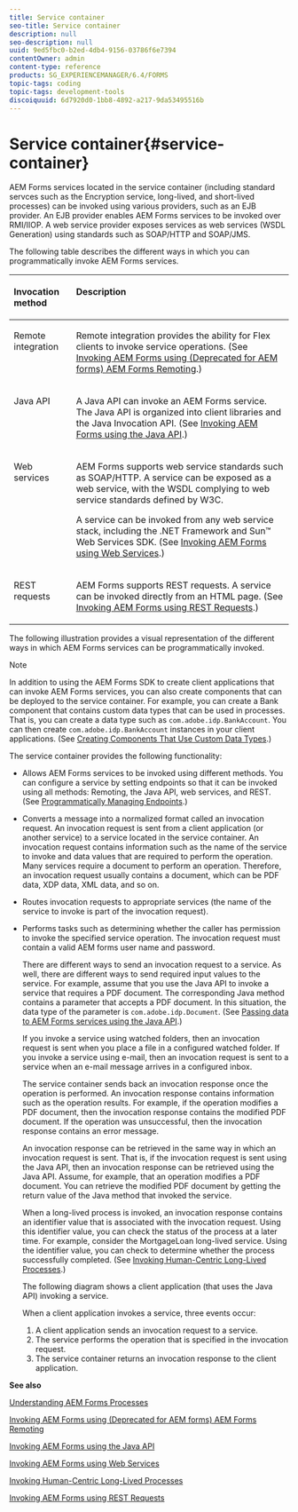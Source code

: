 ```yaml
---
title: Service container
seo-title: Service container
description: null
seo-description: null
uuid: 9ed5fbc0-b2ed-4db4-9156-03786f6e7394
contentOwner: admin
content-type: reference
products: SG_EXPERIENCEMANAGER/6.4/FORMS
topic-tags: coding
topic-tags: development-tools
discoiquuid: 6d7920d0-1bb8-4892-a217-9da53495516b
---
```


# Service container{#service-container}

AEM Forms services located in the service container (including standard servces such as the Encryption service, long-lived, and short-lived processes) can be invoked using various providers, such as an EJB provider. An EJB provider enables AEM Forms services to be invoked over RMI/IIOP. A web service provider exposes services as web services (WSDL Generation) using standards such as SOAP/HTTP and SOAP/JMS.

The following table describes the different ways in which you can programmatically invoke AEM Forms services. 

<table cellpadding="4" cellspacing="0">
 <thead align="left">
  <tr>
   <th class="cellrowborder" id="d19e4697" valign="top" width="NaN%"><p>Invocation method</p></th> 
   <th class="cellrowborder" id="d19e4700" valign="top" width="NaN%"><p>Description</p></th> 
  </tr> 
 </thead> 
 <tbody>
  <tr>
   <td class="cellrowborder" headers="d19e4697 " valign="top" width="NaN%"><p>Remote integration</p></td> 
   <td class="cellrowborder" headers="d19e4700 " valign="top" width="NaN%"><p>Remote integration provides the ability for Flex clients to invoke service operations. (See <a href="/programming-with-aem-forms/invoking-aem-forms-using-remoting.md#invoking_aem_forms_using_remoting">Invoking AEM Forms using (Deprecated for AEM forms) AEM Forms Remoting</a>.)</p></td> 
  </tr> 
  <tr>
   <td class="cellrowborder" headers="d19e4697 " valign="top" width="NaN%"><p>Java API</p></td> 
   <td class="cellrowborder" headers="d19e4700 " valign="top" width="NaN%"><p>A Java API can invoke an AEM Forms service. The Java API is organized into client libraries and the Java Invocation API. (See <a href="/programming-with-aem-forms/invoking-aem-forms-using-java.md#invoking_aem_forms_using_the_java_api">Invoking AEM Forms using the Java API</a>.)</p></td> 
  </tr> 
  <tr>
   <td class="cellrowborder" headers="d19e4697 " valign="top" width="NaN%"><p>Web services</p></td> 
   <td class="cellrowborder" headers="d19e4700 " valign="top" width="NaN%"><p>AEM Forms supports web service standards such as SOAP/HTTP. A service can be exposed as a web service, with the WSDL complying to web service standards defined by W3C.</p><p>A service can be invoked from any web service stack, including the .NET Framework and Sun™ Web Services SDK. (See <a href="/programming-with-aem-forms/invoking-aem-forms-using-web.md#invoking_aem_forms_using_web_services">Invoking AEM Forms using Web Services</a>.)</p></td> 
  </tr> 
  <tr>
   <td class="cellrowborder" headers="d19e4697 " valign="top" width="NaN%"><p>REST requests</p></td> 
   <td class="cellrowborder" headers="d19e4700 " valign="top" width="NaN%"><p>AEM Forms supports REST requests. A service can be invoked directly from an HTML page. (See <a href="/programming-with-aem-forms/invoking-aem-forms-using-rest.md#invoking_aem_forms_using_rest_requests">Invoking AEM Forms using REST Requests</a>.)</p></td> 
  </tr> 
 </tbody> 
</table>

The following illustration provides a visual representation of the different ways in which AEM Forms services can be programmatically invoked.

>[!NOTE]
>
>In addition to using the AEM Forms SDK to create client applications that can invoke AEM Forms services, you can also create components that can be deployed to the service container. For example, you can create a Bank component that contains custom data types that can be used in processes. That is, you can create a data type such as `com.adobe.idp.BankAccount`. You can then create `com.adobe.idp.BankAccount` instances in your client applications. (See [Creating Components That Use Custom Data Types](#unresolvedlink-lc-co-create-components-custom-data-types-cc.xml#ws624e3cba99b79e12e69a9941333732bac8-7b86.2).)

The service container provides the following functionality:

* Allows AEM Forms services to be invoked using different methods. You can configure a service by setting endpoints so that it can be invoked using all methods: Remoting, the Java API, web services, and REST. (See [Programmatically Managing Endpoints](/programming-with-aem-forms/programmatically-endpoints.md#programmatically_managing_endpoints).)
* Converts a message into a normalized format called an invocation request. An invocation request is sent from a client application (or another service) to a service located in the service container. An invocation request contains information such as the name of the service to invoke and data values that are required to perform the operation. Many services require a document to perform an operation. Therefore, an invocation request usually contains a document, which can be PDF data, XDP data, XML data, and so on. 
* Routes invocation requests to appropriate services (the name of the service to invoke is part of the invocation request). 
* Performs tasks such as determining whether the caller has permission to invoke the specified service operation. The invocation request must contain a valid AEM forms user name and password.

  There are different ways to send an invocation request to a service. As well, there are different ways to send required input values to the service. For example, assume that you use the Java API to invoke a service that requires a PDF document. The corresponding Java method contains a parameter that accepts a PDF document. In this situation, the data type of the parameter is `com.adobe.idp.Document`. (See [Passing data to AEM Forms services using the Java API](/programming-with-aem-forms/invoking-aem-forms-using-java.md#passing_data_to_aem_forms_services_using_the_java_api).)

  If you invoke a service using watched folders, then an invocation request is sent when you place a file in a configured watched folder. If you invoke a service using e-mail, then an invocation request is sent to a service when an e-mail message arrives in a configured inbox.

  The service container sends back an invocation response once the operation is performed. An invocation response contains information such as the operation results. For example, if the operation modifies a PDF document, then the invocation response contains the modified PDF document. If the operation was unsuccessful, then the invocation response contains an error message.

  An invocation response can be retrieved in the same way in which an invocation request is sent. That is, if the invocation request is sent using the Java API, then an invocation response can be retrieved using the Java API. Assume, for example, that an operation modifies a PDF document. You can retrieve the modified PDF document by getting the return value of the Java method that invoked the service.

  When a long-lived process is invoked, an invocation response contains an identifier value that is associated with the invocation request. Using this identifier value, you can check the status of the process at a later time. For example, consider the MortgageLoan long-lived service. Using the identifier value, you can check to determine whether the process successfully completed. (See [Invoking Human-Centric Long-Lived Processes](/programming-with-aem-forms/invoking-human-centric-long-lived.md#invoking_human_centric_long_lived_processes).)

  The following diagram shows a client application (that uses the Java API) invoking a service.

  When a client application invokes a service, three events occur:

    1. A client application sends an invocation request to a service. 
    1. The service performs the operation that is specified in the invocation request.
    1. The service container returns an invocation response to the client application.

**See also**

[Understanding AEM Forms Processes](/programming-with-aem-forms/aem-forms-processes.md#understanding_aem_forms_processes)

[Invoking AEM Forms using (Deprecated for AEM forms) AEM Forms Remoting](/programming-with-aem-forms/invoking-aem-forms-using-remoting.md#invoking_aem_forms_using_remoting)

[Invoking AEM Forms using the Java API](/programming-with-aem-forms/invoking-aem-forms-using-java.md#invoking_aem_forms_using_the_java_api)

[Invoking AEM Forms using Web Services](/programming-with-aem-forms/invoking-aem-forms-using-web.md#invoking_aem_forms_using_web_services)

[Invoking Human-Centric Long-Lived Processes](/programming-with-aem-forms/invoking-human-centric-long-lived.md#invoking_human_centric_long_lived_processes)

[Invoking AEM Forms using REST Requests](/programming-with-aem-forms/invoking-aem-forms-using-rest.md#invoking_aem_forms_using_rest_requests)
